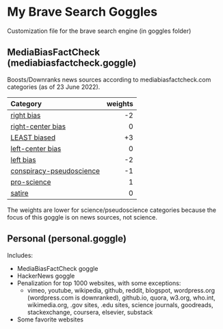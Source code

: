 # My Brave Search Goggles
Customization file for the brave search engine (in goggles folder)

## MediaBiasFactCheck (mediabiasfactcheck.goggle)
Boosts/Downranks news sources according to mediabiasfactcheck.com categories (as of 23 June 2022).

| **Category** | **weights** |  
| :--- | ---: |
[right bias](https://mediabiasfactcheck.com/right/) | -2 |
[right-center bias](https://mediabiasfactcheck.com/right-center/) | 0  |
[LEAST biased](https://mediabiasfactcheck.com/center/) | +3  |
[left-center bias](https://mediabiasfactcheck.com/leftcenter/) | 0  |
[left bias](https://mediabiasfactcheck.com/left/) | -2  |
[conspiracy-pseudoscience](https://mediabiasfactcheck.com/conspiracy/) | -1 |
[pro-science](https://mediabiasfactcheck.com/pro-science/) | 1 | 
[satire](https://mediabiasfactcheck.com/satire/) | 0  |

The weights are lower for science/pseudoscience categories because the focus of this goggle is on news sources, not science.

## Personal (personal.goggle) 
Includes:
- MediaBiasFactCheck goggle
- HackerNews goggle
- Penalization for top 1000 websites, with some exceptions:
    -  vimeo, youtube, wikipedia, github, reddit, blogspot, wordpress.org (wordpress.com is downranked), github.io, quora, w3.org, who.int, wikimedia.org, .gov sites, .edu sites, science journals, goodreads, stackexchange, coursera, elsevier, substack
- Some favorite websites